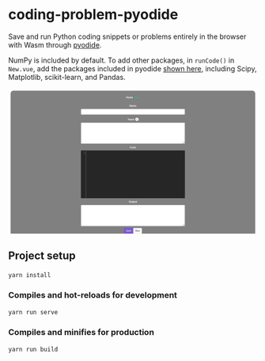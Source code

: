 # coding-problem-pyodide

Save and run Python coding snippets or problems entirely in the browser with Wasm through [pyodide](https://github.com/iodide-project/pyodide).

NumPy is included by default. To add other packages, in `runCode()` in `New.vue`, add the packages included in pyodide [shown here](https://github.com/iodide-project/pyodide/tree/master/packages), including Scipy, Matplotlib, scikit-learn, and Pandas.

![Example code page](public/photos/example.png)

## Project setup

```
yarn install
```

### Compiles and hot-reloads for development

```
yarn run serve
```

### Compiles and minifies for production

```
yarn run build
```
